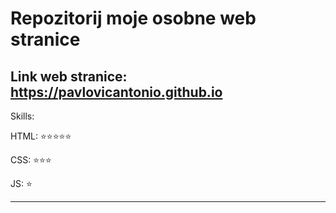 # Repozitorij moje osobne web stranice

Link web stranice: https://pavlovicantonio.github.io
---
Skills:  

HTML: ⭐⭐⭐⭐⭐  

CSS: ⭐⭐⭐  

JS: ⭐  

---
